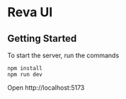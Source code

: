 # Reva UI

## Getting Started

To start the server, run the commands

```
npm install
npm run dev
```

Open http://localhost:5173
